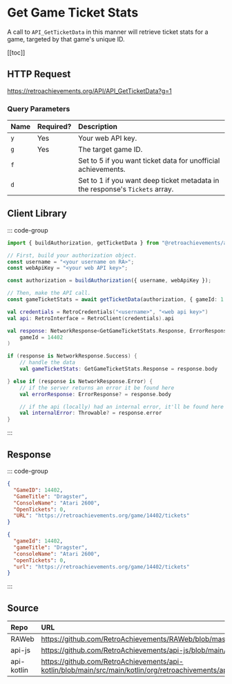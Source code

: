 <script setup>
import SampleRequest from '../../components/SampleRequest.vue';
</script>

# Get Game Ticket Stats

A call to `API_GetTicketData` in this manner will retrieve ticket stats for a game, targeted by that game's unique ID.

[[toc]]

## HTTP Request

<SampleRequest httpVerb="GET">https://retroachievements.org/API/API_GetTicketData?g=1</SampleRequest>

### Query Parameters

| Name | Required? | Description                                                                  |
| :--- | :-------- | :--------------------------------------------------------------------------- |
| `y`  | Yes       | Your web API key.                                                            |
| `g`  | Yes       | The target game ID.                                                          |
| `f`  |           | Set to 5 if you want ticket data for unofficial achievements.                |
| `d`  |           | Set to 1 if you want deep ticket metadata in the response's `Tickets` array. |

## Client Library

::: code-group

```ts [NodeJS]
import { buildAuthorization, getTicketData } from "@retroachievements/api";

// First, build your authorization object.
const username = "<your username on RA>";
const webApiKey = "<your web API key>";

const authorization = buildAuthorization({ username, webApiKey });

// Then, make the API call.
const gameTicketStats = await getTicketData(authorization, { gameId: 1 });
```

```kotlin [Kotlin]
val credentials = RetroCredentials("<username>", "<web api key>")
val api: RetroInterface = RetroClient(credentials).api

val response: NetworkResponse<GetGameTicketStats.Response, ErrorResponse> = api.getGameTicketStats(
    gameId = 14402
)

if (response is NetworkResponse.Success) {
    // handle the data
    val gameTicketStats: GetGameTicketStats.Response = response.body

} else if (response is NetworkResponse.Error) {
    // if the server returns an error it be found here
    val errorResponse: ErrorResponse? = response.body

    // if the api (locally) had an internal error, it'll be found here
    val internalError: Throwable? = response.error
}
```

:::

## Response

::: code-group

```json [HTTP Response]
{
  "GameID": 14402,
  "GameTitle": "Dragster",
  "ConsoleName": "Atari 2600",
  "OpenTickets": 0,
  "URL": "https://retroachievements.org/game/14402/tickets"
}
```

```json [NodeJS]
{
  "gameId": 14402,
  "gameTitle": "Dragster",
  "consoleName": "Atari 2600",
  "openTickets": 0,
  "url": "https://retroachievements.org/game/14402/tickets"
}
```

:::

## Source

| Repo       | URL                                                                                                                  |
| :--------- | :------------------------------------------------------------------------------------------------------------------- |
| RAWeb      | https://github.com/RetroAchievements/RAWeb/blob/master/public/API/API_GetTicketData.php                              |
| api-js     | https://github.com/RetroAchievements/api-js/blob/main/src/ticket/getTicketData.ts                                    |
| api-kotlin | https://github.com/RetroAchievements/api-kotlin/blob/main/src/main/kotlin/org/retroachivements/api/RetroInterface.kt |
